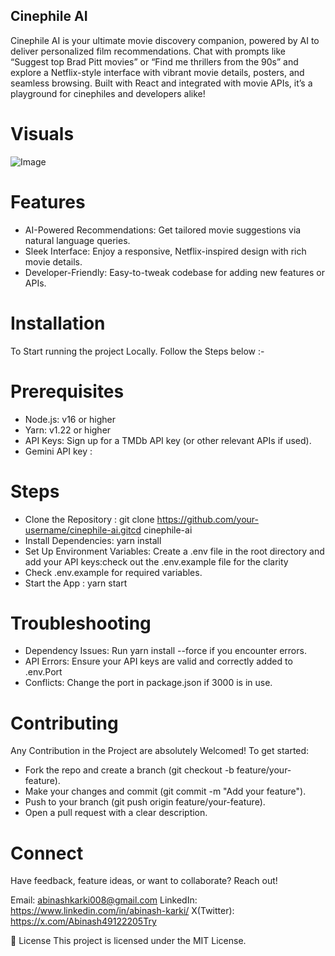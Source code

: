 ## Cinephile AI

Cinephile AI is your ultimate movie discovery companion, powered by AI to deliver personalized film recommendations. Chat with prompts like “Suggest top Brad Pitt movies” or “Find me thrillers from the 90s” and explore a Netflix-style interface with vibrant movie details, posters, and seamless browsing. Built with React and integrated with movie APIs, it’s a playground for cinephiles and developers alike!

# Visuals

![Image](https://github.com/user-attachments/assets/cfb6241b-4d76-4cb1-a8e9-c4a9c6e21477)

# Features

- AI-Powered Recommendations: Get tailored movie suggestions via natural language queries.
- Sleek Interface: Enjoy a responsive, Netflix-inspired design with rich movie details.
- Developer-Friendly: Easy-to-tweak codebase for adding new features or APIs.

# Installation

To Start running the project Locally. Follow the Steps below :-

# Prerequisites

- Node.js: v16 or higher
- Yarn: v1.22 or higher
- API Keys: Sign up for a TMDb API key (or other relevant APIs if used).
- Gemini API key :

# Steps

- Clone the Repository : git clone https://github.com/your-username/cinephile-ai.gitcd cinephile-ai
- Install Dependencies: yarn install
- Set Up Environment Variables: Create a .env file in the root directory and add your API keys:check out the .env.example file for the clarity
- Check .env.example for required variables.
- Start the App : yarn start

# Troubleshooting

- Dependency Issues: Run yarn install --force if you encounter errors.
- API Errors: Ensure your API keys are valid and correctly added to .env.Port
- Conflicts: Change the port in package.json if 3000 is in use.

# Contributing

Any Contribution in the Project are absolutely Welcomed! To get started:

- Fork the repo and create a branch (git checkout -b feature/your-feature).
- Make your changes and commit (git commit -m "Add your feature").
- Push to your branch (git push origin feature/your-feature).
- Open a pull request with a clear description.

# Connect

Have feedback, feature ideas, or want to collaborate? Reach out!

Email: abinashkarki008@gmail.com
LinkedIn: https://www.linkedin.com/in/abinash-karki/
X(Twitter): https://x.com/Abinash49122205Try

📄 License
This project is licensed under the MIT License.
